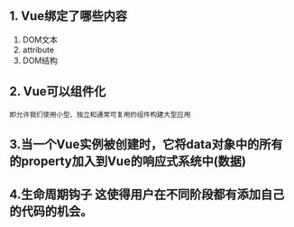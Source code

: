 ## 1. Vue绑定了哪些内容
1. DOM文本  
2. attribute
3. DOM结构
## 2. Vue可以组件化
`即允许我们使用小型、独立和通常可复用的组件构建大型应用`
## 3.当一个Vue实例被创建时，它将data对象中的所有的property加入到Vue的响应式系统中(数据)
## 4.生命周期钩子 这使得用户在不同阶段都有添加自己的代码的机会。